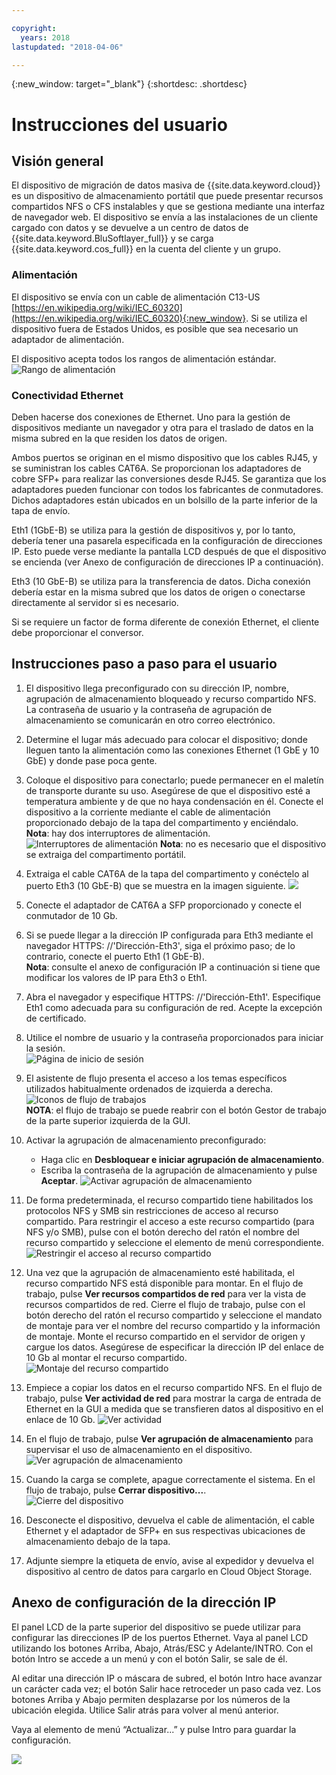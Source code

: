 ```yaml
---

copyright:
  years: 2018
lastupdated: "2018-04-06"

---
```

{:new_window: target="_blank"}
{:shortdesc: .shortdesc}

# Instrucciones del usuario

## Visión general

El dispositivo de migración de datos masiva de {{site.data.keyword.cloud}} es un dispositivo de almacenamiento portátil que puede presentar recursos compartidos NFS o CFS instalables y que se gestiona mediante una interfaz de navegador web.  El dispositivo se envía a las instalaciones de un cliente cargado con datos y se devuelve a un centro de datos de {{site.data.keyword.BluSoftlayer_full}} y se carga {{site.data.keyword.cos_full}} en la cuenta del cliente y un grupo.


### Alimentación

El dispositivo se envía con un cable de alimentación C13-US [https://en.wikipedia.org/wiki/IEC_60320](https://en.wikipedia.org/wiki/IEC_60320){:new_window}. Si se utiliza el dispositivo fuera de Estados Unidos, es posible que sea necesario un adaptador de alimentación.

El dispositivo acepta todos los rangos de alimentación estándar. ![Rango de alimentación](/images/PowerRating.png)


### Conectividad Ethernet

Deben hacerse dos conexiones de Ethernet.  Uno para la gestión de dispositivos mediante un navegador y otra para el traslado de datos en la misma subred en la que residen los datos de origen.

Ambos puertos se originan en el mismo dispositivo que los cables RJ45, y se suministran los cables CAT6A.  Se proporcionan los adaptadores de cobre SFP+ para realizar las conversiones desde RJ45.  Se garantiza que los adaptadores pueden funcionar con todos los fabricantes de conmutadores. Dichos adaptadores están ubicados en un bolsillo de la parte inferior de la tapa de envío.

Eth1 (1GbE-B) se utiliza para la gestión de dispositivos y, por lo tanto, debería tener una pasarela especificada en la configuración de direcciones IP.  Esto puede verse mediante la pantalla LCD después de que el dispositivo se encienda (ver Anexo de configuración de direcciones IP a continuación).

Eth3 (10 GbE-B) se utiliza para la transferencia de datos.  Dicha conexión debería estar en la misma subred que los datos de origen o conectarse directamente al servidor si es necesario.

Si se requiere un factor de forma diferente de conexión Ethernet, el cliente debe proporcionar el conversor.



## Instrucciones paso a paso para el usuario

1.	El dispositivo llega preconfigurado con su dirección IP, nombre, agrupación de almacenamiento bloqueado y recurso compartido NFS.  La contraseña de usuario y la contraseña de agrupación de almacenamiento se comunicarán en otro correo electrónico.

2.	Determine el lugar más adecuado para colocar el dispositivo; donde lleguen tanto la alimentación como las conexiones Ethernet (1 GbE y 10 GbE) y donde pase poca gente.

3.	Coloque el dispositivo para conectarlo; puede permanecer en el maletín de transporte durante su uso. Asegúrese de que el dispositivo esté a temperatura ambiente y de que no haya condensación en él. Conecte el dispositivo a la corriente mediante el cable de alimentación proporcionado debajo de la tapa del compartimento y enciéndalo.<br/>
    **Nota**: hay dos interruptores de alimentación. ![Interruptores de alimentación](/images/MDMSPowerSwitch.png)
    **Nota**: no es necesario que el dispositivo se extraiga del compartimento portátil.

4.	Extraiga el cable CAT6A de la tapa del compartimento y conéctelo al puerto Eth3 (10 GbE-B) que se muestra en la imagen siguiente.     ![](/images/MDMSNewEth1and3.png)

5.	Conecte el adaptador de CAT6A a SFP proporcionado y conecte el conmutador de 10 Gb.

6.	Si se puede llegar a la dirección IP configurada para Eth3 mediante el navegador HTTPS: //'Dirección-Eth3', siga el próximo paso; de lo contrario, conecte el puerto Eth1 (1 GbE-B).<br/>
    **Nota**: consulte el anexo de configuración IP a continuación si tiene que modificar los valores de IP para Eth3 o Eth1.

7. Abra el navegador y especifique HTTPS: //'Dirección-Eth1'. Especifique Eth1 como adecuada para su configuración de red. Acepte la excepción de certificado.

8.	Utilice el nombre de usuario y la contraseña proporcionados para iniciar la sesión.<br/>
    ![Página de inicio de sesión](/images/Login.png)

9.  El asistente de flujo presenta el acceso a los temas específicos utilizados habitualmente ordenados de izquierda a derecha.  <br/>
    ![Iconos de flujo de trabajos](/images/workflow.png) <br/>
    **NOTA**: el flujo de trabajo se puede reabrir con el botón Gestor de trabajo de la parte superior izquierda de la GUI.

10.	Activar la agrupación de almacenamiento preconfigurado:
    - Haga clic en **Desbloquear e iniciar agrupación de almacenamiento**.
    - Escriba la contraseña de la agrupación de almacenamiento y pulse **Aceptar**.      ![Activar agrupación de almacenamiento](/images/UnlockPool.png)

11. De forma predeterminada, el recurso compartido tiene habilitados los protocolos NFS y SMB sin restricciones de acceso al recurso compartido. Para restringir el acceso a este recurso compartido (para NFS y/o SMB), pulse con el botón derecho del ratón el nombre del recurso compartido y seleccione el elemento de menú correspondiente.<br/>
    ![Restringir el acceso al recurso compartido](/images/ShareControls.png)

12. Una vez que la agrupación de almacenamiento esté habilitada, el recurso compartido NFS está disponible para montar.  En el flujo de trabajo, pulse **Ver recursos compartidos de red** para ver la vista de recursos compartidos de red.  Cierre el flujo de trabajo, pulse con el botón derecho del ratón el recurso compartido y seleccione el mandato de montaje para ver el nombre del recurso compartido y la información de montaje. Monte el recurso compartido en el servidor de origen y cargue los datos. Asegúrese de especificar la dirección IP del enlace de 10 Gb al montar el recurso compartido.
    ![Montaje del recurso compartido](/images/MountCommand.png)

13. Empiece a copiar los datos en el recurso compartido NFS. En el flujo de trabajo, pulse **Ver actividad de red** para mostrar la carga de entrada de Ethernet en la GUI a medida que se transfieren datos al dispositivo en el enlace de 10 Gb.
    ![Ver actividad](/images/UserGuide13.png)


14. En el flujo de trabajo, pulse **Ver agrupación de almacenamiento** para supervisar el uso de almacenamiento en el dispositivo.
    ![Ver agrupación de almacenamiento](/images/UserGuide14.png)


15.	Cuando la carga se complete, apague correctamente el sistema. En el flujo de trabajo, pulse **Cerrar dispositivo...**.  
    ![Cierre del dispositivo](/images/Shutdown.png)

16.	Desconecte el dispositivo, devuelva el cable de alimentación, el cable Ethernet y el adaptador de SFP+ en sus respectivas ubicaciones de almacenamiento debajo de la tapa.

17.	Adjunte siempre la etiqueta de envío, avise al expedidor y devuelva el dispositivo al centro de datos para cargarlo en Cloud Object Storage.


## Anexo de configuración de la dirección IP
El panel LCD de la parte superior del dispositivo se puede utilizar para configurar las direcciones IP de los puertos Ethernet.
Vaya al panel LCD utilizando los botones Arriba, Abajo, Atrás/ESC y Adelante/INTRO. Con el botón Intro se accede a un menú y con el botón Salir, se sale de él.

Al editar una dirección IP o máscara de subred, el botón Intro hace avanzar un carácter cada vez; el botón Salir hace retroceder un paso cada vez. Los botones Arriba y Abajo permiten desplazarse por los números de la ubicación elegida.
Utilice Salir atrás para volver al menú anterior.  

Vaya al elemento de menú “Actualizar...” y pulse Intro para guardar la configuración.

  ![](/images/MDMSLCD.png)
